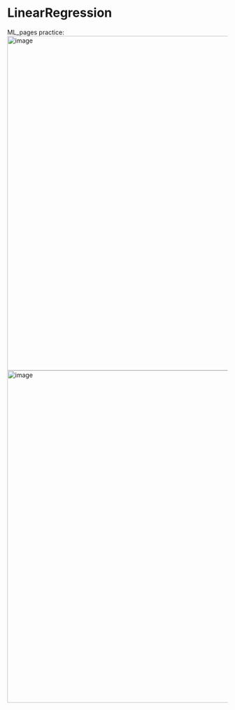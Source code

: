 # LinearRegression

ML_pages practice:
<img width="1301" height="765" alt="image" src="https://github.com/user-attachments/assets/c151a144-a8df-4141-a8b4-3dc2db24a46a" />
<img width="1337" height="760" alt="image" src="https://github.com/user-attachments/assets/70a8e920-021a-4b7a-9ed9-2da21b7ee3eb" />

